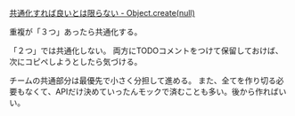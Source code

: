 [共通化すれば良いとは限らない - Object.create(null)](https://susisu.hatenablog.com/entry/2022/07/03/200715)

重複が「３つ」あったら共通化する。

「２つ」では共通化しない。
両方にTODOコメントをつけて保留しておけば、次にコピペしようとしたら気づける。

チームの共通部分は最優先で小さく分担して進める。
また、全てを作り切る必要もなくて、APIだけ決めていったんモックで済むことも多い。後から作ればいい。
